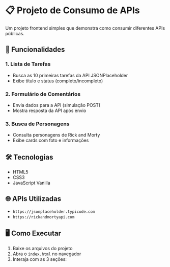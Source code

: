 # 📋 Projeto de Consumo de APIs

Um projeto frontend simples que demonstra como consumir diferentes APIs públicas.

## 🚀 Funcionalidades

### 1. Lista de Tarefas
- Busca as 10 primeiras tarefas da API JSONPlaceholder
- Exibe título e status (completo/incompleto)

### 2. Formulário de Comentários
- Envia dados para a API (simulação POST)
- Mostra resposta da API após envio

### 3. Busca de Personagens
- Consulta personagens de Rick and Morty
- Exibe cards com foto e informações

## 🛠️ Tecnologias
- HTML5
- CSS3
- JavaScript Vanilla

## 🌐 APIs Utilizadas
- `https://jsonplaceholder.typicode.com`
- `https://rickandmortyapi.com`

## 🖥️ Como Executar
1. Baixe os arquivos do projeto
2. Abra o `index.html` no navegador
3. Interaja com as 3 seções:
